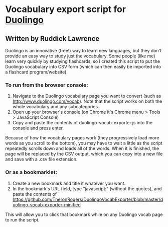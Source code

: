 Vocabulary export script for [Duolingo](http://duolingo.com/)
===
Written by Ruddick Lawrence
---

Duolingo is an innovative (free!) way to learn new languages, but they don't provide an easy way to study just the vocabulary. Some people (like me) learn very quickly by studying flashcards, so I created this script to put the Duolingo vocabulary into CSV form (which can then easily be imported into a flashcard program/website).

### To run from the browser console:
1. Navigate to the Duolingo vocabulary page you want to convert (such as http://www.duolingo.com/vocab). Note that the script works on both the whole vocabulary and any subcategories.
1. Open up your browser's console (on Chrome it's Chrome menu > Tools > JavaScript Console)
1. Copy and paste the contents of duolingo-vocab-exporter.js into the console and press enter.

Because of how the vocabulary pages work (they progressively load more words as you scroll to the bottom), you may have to wait a little as the script repeatedly scrolls down and loads all of the words. When it is finished, the page will be replaced by the CSV output, which you can copy into a new file and save with a .csv file extension.

### Or as a bookmarklet:
1. Create a new bookmark and title it whatever you want.
1. In the bookmark's URL field, type "javascript:" (without the quotes), and paste the contents of https://github.com/TheronRogers/DuolingoVocabExporter/blob/master/duolingo-vocab-exporter-minified

This will allow you to click that bookmark while on any Duolingo vocab page to run the script.
